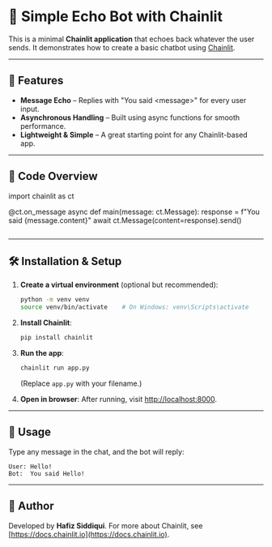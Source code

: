 # 💬 Simple Echo Bot with Chainlit

This is a minimal **Chainlit application** that echoes back whatever the user sends.
It demonstrates how to create a basic chatbot using [Chainlit](https://docs.chainlit.io).

---

## 🚀 Features

- **Message Echo** – Replies with "You said \<message\>" for every user input.
- **Asynchronous Handling** – Built using async functions for smooth performance.
- **Lightweight & Simple** – A great starting point for any Chainlit-based app.

---

## 📂 Code Overview


import chainlit as ct

@ct.on_message
async def main(message: ct.Message):
    response = f"You said {message.content}"
    await ct.Message(content=response).send()
```
````

---

## 🛠️ Installation & Setup

1. **Create a virtual environment** (optional but recommended):

   ```bash
   python -m venv venv
   source venv/bin/activate    # On Windows: venv\Scripts\activate
   ```

2. **Install Chainlit**:

   ```bash
   pip install chainlit
   ```

3. **Run the app**:

   ```bash
   chainlit run app.py
   ```

   (Replace `app.py` with your filename.)

4. **Open in browser**:
   After running, visit [http://localhost:8000](http://localhost:8000).

---

## 📌 Usage

Type any message in the chat, and the bot will reply:

```
User: Hello!
Bot:  You said Hello!
```

---

## 🧑 Author

Developed by **Hafiz Siddiqui**.
For more about Chainlit, see [https://docs.chainlit.io](https://docs.chainlit.io).

```

```
